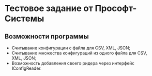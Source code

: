 # Тестовое задание от Прософт-Системы

## Возможности программы
* Считывание конфигурации с файла для CSV, XML, JSON;
* Считывание множества конфигураций из одного файла для CSV, XML, JSON;
* Возможность добавления своего ридера через интерфейс IConfigReader.
